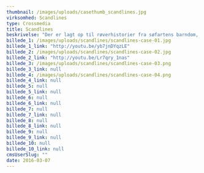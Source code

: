 ```yaml
---
thumbnail: /images/uploads/casethumb_scandlines.jpg
virksomhed: Scandlines
type: Crossmedia
title: Scandlines
beskrivelse: "Der er lagt op til røverhistorier fra søfartens barndom, når vi ruller Scandlines nye reklameunivers ud. Budskabet i det nye reklameunivers er, at ”Der er nu noget ved at sejle. Især nu om dage med de mange bekvemmeligheder man finder på Scandlines-færgerne.” I gamle dage var det at sejle derimod en helt anden historie, kan vi forstå på Kaptajn Kaspersen, som i skikkelse af skuespilleren Tommy Kenter, der - iført sømandslook og fuldskæg - er frontfiguren i Scandlines nye reklameunivers, i form af tv-spots og massiv online-tilstedeværelse."
billede_1: /images/uploads/scandlines/scandlines-case-01.jpg
billede_1_link: "http://youtu.be/yb7jnDYqzLE"
billede_2: /images/uploads/scandlines/scandlines-case-02.jpg
billede_2_link: "http://youtu.be/Lr7qry_1nas"
billede_3: /images/uploads/scandlines/scandlines-case-03.png
billede_3_link: null
billede_4: /images/uploads/scandlines/scandlines-case-04.png
billede_4_link: null
billede_5: null
billede_5_link: null
billede_6: null
billede_6_link: null
billede_7: null
billede_7_link: null
billede_8: null
billede_8_link: null
billede_9: null
billede_9_link: null
billede_10: null
billede_10_link: null
cmsUserSlug: ""
date: 2016-03-07 
---
```


